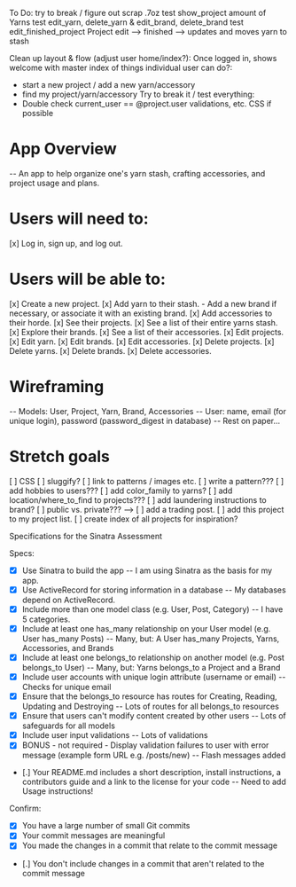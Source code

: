 To Do:
try to break / figure out scrap .7oz
test show_project amount of Yarns
test edit_yarn, delete_yarn & edit_brand, delete_brand
test edit_finished_project Project edit --> finished --> updates and moves yarn to stash

Clean up layout & flow (adjust user home/index?):
  Once logged in, shows welcome with master index of things individual user can do?:
 - start a new project / add a new yarn/accessory
 - find my project/yarn/accessory
Try to break it / test everything:
 - Double check current_user == @project.user validations, etc.
CSS if possible



# App Overview
  -- An app to help organize one's yarn stash, crafting accessories, and project usage and plans.
# Users will need to:
  [x] Log in, sign up, and log out.
# Users will be able to:
  [x] Create a new project.
  [x] Add yarn to their stash. - Add a new brand if necessary, or associate it with an existing brand.
  [x] Add accessories to their horde.
  [x] See their projects.
  [x] See a list of their entire yarns stash.
  [x] Explore their brands.
  [x] See a list of their accessories.
  [x] Edit projects.
  [x] Edit yarn.
  [x] Edit brands.
  [x] Edit accessories.
  [x] Delete projects.
  [x] Delete yarns.
  [x] Delete brands.
  [x] Delete accessories.
# Wireframing
  -- Models: User, Project, Yarn, Brand, Accessories
  -- User: name, email (for unique login), password (password_digest in database)
  -- Rest on paper...
# Stretch goals
  [ ] CSS
  [ ] sluggify?
  [ ] link to patterns / images etc.
  [ ] write a pattern???
  [ ] add hobbies to users???
  [ ] add color_family to yarns?
  [ ] add location/where_to_find to projects???
  [ ] add laundering instructions to brand?
  [ ] public vs. private??? -->
  [ ] add a trading post.
  [ ] add this project to my project list.
  [ ] create index of all projects for inspiration?





Specifications for the Sinatra Assessment

Specs:
- [x] Use Sinatra to build the app
    -- I am using Sinatra as the basis for my app.
- [x] Use ActiveRecord for storing information in a database
    -- My databases depend on ActiveRecord.
- [x] Include more than one model class (e.g. User, Post, Category)
    -- I have 5 categories.
- [x] Include at least one has_many relationship on your User model (e.g. User has_many Posts)
    -- Many, but: A User has_many Projects, Yarns, Accessories, and Brands
- [x] Include at least one belongs_to relationship on another model (e.g. Post belongs_to User)
    -- Many, but: Yarns belongs_to a Project and a Brand
- [x] Include user accounts with unique login attribute (username or email)
    -- Checks for unique email
- [x] Ensure that the belongs_to resource has routes for Creating, Reading, Updating and Destroying
    -- Lots of routes for all belongs_to resources
- [x] Ensure that users can't modify content created by other users
    -- Lots of safeguards for all models
- [x] Include user input validations
    -- Lots of validations
- [x] BONUS - not required - Display validation failures to user with error message (example form URL e.g. /posts/new)
    -- Flash messages added
- [.] Your README.md includes a short description, install instructions, a contributors guide and a link to the license for your code
    -- Need to add Usage instructions!

Confirm:
- [x] You have a large number of small Git commits
- [x] Your commit messages are meaningful
- [x] You made the changes in a commit that relate to the commit message
- [.] You don't include changes in a commit that aren't related to the commit message
